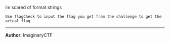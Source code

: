 im scared of format strings

`Use flagCheck to input the flag you get from the challenge to get the actual flag`

---
**Author:** ImaginaryCTF